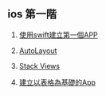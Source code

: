 ## ios 第一階

1. [使用swift建立第一個APP](./iOS行動程式基礎開發上架20堂課/第7堂使用swift建立第一個App/README.md)

2. [AutoLayout](./iOS行動程式基礎開發上架20堂課/第8堂課AutoLayout/README.md)

3. [Stack Views](./iOS行動程式基礎開發上架20堂課/第9堂課使用Stack_Views設計UI/README.md)

4. [建立以表格為基礎的App](./iOS行動程式基礎開發上架20堂課/第10堂課建立以表格為基礎的App/README.md)